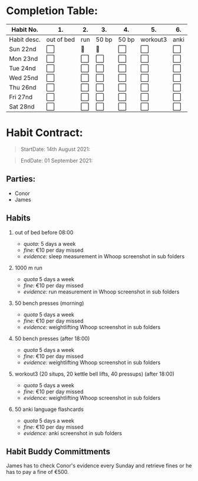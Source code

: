 # Completion Table:
Habit No.  |   1.      |  2.    | 3.     |   4.  |    5.     |   6.| 
---        | ---       | ---    | ---    |---    |---        |---  |
Habit desc.| out of bed| run    | 50 bp  | 50 bp | workout3  | anki|
Sun 22nd   |  ⬜        |   🔳   |   🔳   |   ⬜   |    ⬜      | ⬜   |
Mon 23nd   |  ⬜        |   ⬜    |   ⬜    |   ⬜   |    ⬜      | ⬜   |
Tue 24nd   |  ⬜        |   ⬜    |   ⬜    |   ⬜   |    ⬜      | ⬜   |
Wed 25nd   |  ⬜        |   ⬜    |   ⬜    |   ⬜   |    ⬜      | ⬜   |
Thu 26nd   |  ⬜        |   ⬜    |   ⬜    |   ⬜   |    ⬜      | ⬜   |
Fri 27nd   |  ⬜        |   ⬜    |   ⬜    |   ⬜   |    ⬜      | ⬜   |
Sat 28nd   |  ⬜        |   ⬜    |   ⬜    |   ⬜   |    ⬜      | ⬜   |

# Habit Contract:

> StartDate: 14th August 2021:

> EndDate: 01 September 2021:

## Parties:

- Conor
- James 

## Habits

1. out of bed before 08:00 
    * *quota:* 5 days a week
    * *fine:* €10 per day missed
    * *evidence:* sleep measurement in Whoop screenshot in sub folders

2. 1000 m run 
    * *quota* 5 days a week
    * *fine:* €10 per day missed
    * *evidence:* run measurement in Whoop screenshot in sub folders

3. 50 bench presses (morning)
    * *quota* 5 days a week
    * *fine:* €10 per day missed
    * *evidence:* weightlifting Whoop screenshot in sub folders
 
4. 50 bench presses (after 18:00)
    * *quota* 5 days a week
    * *fine:* €10 per day missed
    * *evidence:* weightlifting Whoop screenshot in sub folders

5. workout3 (20 situps, 20 kettle bell lifts, 40 pressups) (after 18:00)
    * *quota* 5 days a week
    * *fine:* €10 per day missed
    * *evidence:* weightlifting Whoop screenshot in sub folders

6. 50 anki language flashcards
    * *quota* 5 days a week
    * *fine:* €10 per day missed
    * *evidence:* anki screenshot in sub folders

## Habit Buddy Committments

James has to check Conor's evidence every Sunday and retrieve fines or he has to pay a fine of €500.













